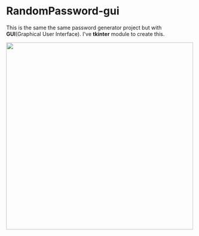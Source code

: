 
# RandomPassword-gui

<p>This is the same the same password generator project but with <b>GUI</b>(Graphical User Interface). I've <b>tkinter</b> module to create this.</p>
<img src="https://user-images.githubusercontent.com/86519287/124021054-b79c4f00-da08-11eb-86dd-9af6571215c3.png" width="500px" height"500px">
